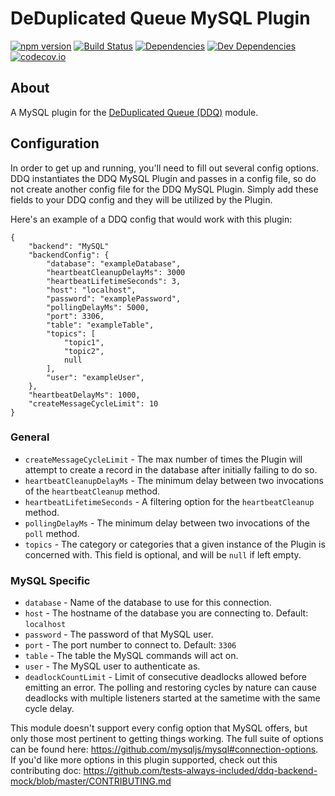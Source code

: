 DeDuplicated Queue MySQL Plugin
===============================

[![npm version][npm-badge]][npm-link]
[![Build Status][travis-badge]][travis-link]
[![Dependencies][dependencies-badge]][dependencies-link]
[![Dev Dependencies][devdependencies-badge]][devdependencies-link]
[![codecov.io][codecov-badge]][codecov-link]


About
-----

A MySQL plugin for the [DeDuplicated Queue (DDQ)](https://www.npmjs.com/package/ddq) module.


Configuration
-------------

In order to get up and running, you'll need to fill out several config options. DDQ instantiates the DDQ MySQL Plugin and passes in a config file, so do not create another config file for the DDQ MySQL Plugin. Simply add these fields to your DDQ config and they will be utilized by the Plugin.

Here's an example of a DDQ config that would work with this plugin:


    {
        "backend": "MySQL"
        "backendConfig": {
            "database": "exampleDatabase",
            "heartbeatCleanupDelayMs": 3000
            "heartbeatLifetimeSeconds": 3,
            "host": "localhost",
            "password": "examplePassword",
            "pollingDelayMs": 5000,
            "port": 3306,
            "table": "exampleTable",
            "topics": [
                "topic1",
                "topic2",
                null
            ],
            "user": "exampleUser",
        },
        "heartbeatDelayMs": 1000,
        "createMessageCycleLimit": 10
    }


### General

* `createMessageCycleLimit` - The max number of times the Plugin will attempt to create a record in the database after initially failing to do so.
* `heartbeatCleanupDelayMs` - The minimum delay between two invocations of the `heartbeatCleanup` method.
* `heartbeatLifetimeSeconds` - A filtering option for the `heartbeatCleanup` method.
* `pollingDelayMs` - The minimum delay between two invocations of the `poll` method.
* `topics` - The category or categories that a given instance of the Plugin is concerned with. This field is optional, and will be `null` if left empty.


### MySQL Specific

* `database` - Name of the database to use for this connection.
* `host` - The hostname of the database you are connecting to. Default: `localhost`
* `password` - The password of that MySQL user.
* `port` - The port number to connect to. Default: `3306`
* `table` - The table the MySQL commands will act on.
* `user` - The MySQL user to authenticate as.
* `deadlockCountLimit` - Limit of consecutive deadlocks allowed before emitting an error. The polling and restoring cycles by nature can cause deadlocks with multiple listeners started at the sametime with the same cycle delay.

This module doesn't support every config option that MySQL offers, but only those most pertinent to getting things working. The full suite of options can be found here: https://github.com/mysqljs/mysql#connection-options. If you'd like more options in this plugin supported, check out this contributing doc: https://github.com/tests-always-included/ddq-backend-mock/blob/master/CONTRIBUTING.md


[codecov-badge]: https://img.shields.io/codecov/c/github/tests-always-included/ddq-backend-mysql/master.svg
[codecov-link]: https://codecov.io/github/tests-always-included/ddq-backend-mysql?branch=master
[dependencies-badge]: https://img.shields.io/david/tests-always-included/ddq-backend-mysql.svg
[dependencies-link]: https://david-dm.org/tests-always-included/ddq-backend-mysql
[devdependencies-badge]: https://img.shields.io/david/dev/tests-always-included/ddq-backend-mysql.svg
[devdependencies-link]: https://david-dm.org/tests-always-included/ddq-backend-mysql#info=devDependencies
[npm-badge]: https://img.shields.io/npm/v/ddq-backend-mysql.svg
[npm-link]: https://npmjs.org/package/ddq-backend-mysql
[travis-badge]: https://img.shields.io/travis/tests-always-included/ddq-backend-mysql/master.svg
[travis-link]: http://travis-ci.org/tests-always-included/ddq-backend-mysql
